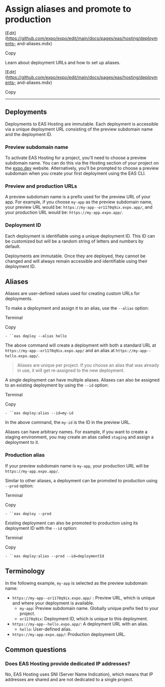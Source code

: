 # Assign aliases and promote to production

[Edit](https://github.com/expo/expo/edit/main/docs/pages/eas/hosting/deployments-
and-aliases.mdx)

Copy

Learn about deployment URLs and how to set up aliases.

[Edit](https://github.com/expo/expo/edit/main/docs/pages/eas/hosting/deployments-
and-aliases.mdx)

Copy

* * *

## Deployments

Deployments to EAS Hosting are immutable. Each deployment is accessible via a
unique deployment URL consisting of the preview subdomain name and the
deployment ID.

### Preview subdomain name

To activate EAS Hosting for a project, you'll need to choose a preview
subdomain name. You can do this via the Hosting section of your project on the
[expo.dev](http://expo.dev) website. Alternatively, you'll be prompted to
choose a preview subdomain when you create your first deployment using the EAS
CLI.

### Preview and production URLs

A preview subdomain name is a prefix used for the preview URL of your app. For
example, if you choose `my-app` as the preview subdomain name, your preview
URL would be: `https://my-app--or1170q9ix.expo.app/`, and your production URL
would be: `https://my-app.expo.app/`.

### Deployment ID

Each deployment is identifiable using a unique deployment ID. This ID can be
customized but will be a random string of letters and numbers by default.

Deployments are immutable. Once they are deployed, they cannot be changed and
will always remain accessible and identifiable using their deployment ID.

## Aliases

Aliases are user-defined values used for creating custom URLs for deployments.

To make a deployment and assign it to an alias, use the `--alias` option:

Terminal

Copy

`- ``eas deploy --alias hello`

The above command will create a deployment with both a standard URL at
`https://my-app--or1170q9ix.expo.app/` and an alias at `https://my-app--
hello.expo.app/`.

> Aliases are unique per project. If you choose an alias that was already in
> use, it will get re-assigned to the new deployment.

A single deployment can have multiple aliases. Aliases can also be assigned to
an existing deployment by using the `--id` option:

Terminal

Copy

`- ``eas deploy:alias --id=my-id`

In the above command, the `my-id` is the ID in the preview URL.

Aliases can have arbitrary names. For example, if you want to create a staging
environment, you may create an alias called `staging` and assign a deployment
to it.

### Production alias

If your preview subdomain name is `my-app`, your production URL will be
`https://my-app.expo.app/`.

Similar to other aliases, a deployment can be promoted to production using
`--prod` option:

Terminal

Copy

`- ``eas deploy --prod`

Existing deployment can also be promoted to production using its deployment ID
with the `--id` option:

Terminal

Copy

`- ``eas deploy:alias --prod --id=deploymentId`

## Terminology

In the following example, `my-app` is selected as the preview subdomain name:

  * `https://my-app--or1170q9ix.expo.app/` : Preview URL, which is unique and where your deployment is available.
    * `my-app`: Preview subdomain name. Globally unique prefix tied to your project.
    * `or1170q9ix`: Deployment ID, which is unique to this deployment.
  * `https://my-app--hello.expo.app/`: A deployment URL with an alias.
    * `hello`: User-defined alias.
  * `https://my-app.expo.app/`: Production deployment URL.

## Common questions

### Does EAS Hosting provide dedicated IP addresses?

No, EAS Hosting uses SNI (Server Name Indication), which means that IP
addresses are shared and are not dedicated to a single project.

